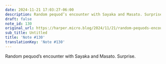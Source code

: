 ```yaml
---
date: 2024-11-21 17:03:27-06:00
description: Random pequod’s encounter with Sayaka and Masato. Surprise.
draft: false
note_id: 130
original_url: https://harper.micro.blog/2024/11/21/random-pequods-encounter.html
sub_title: Untitled
title: 'Note #130'
translationKey: 'Note #130'
---
```


Random pequod’s encounter with Sayaka and Masato. Surprise.